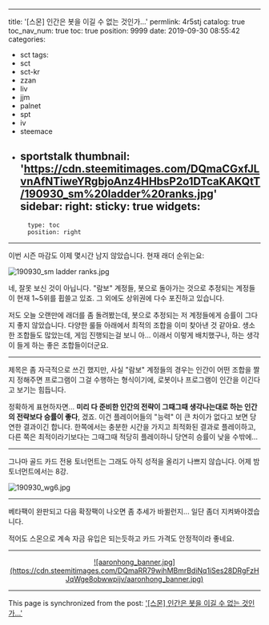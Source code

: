 
---
title: '[스몬] 인간은 봇을 이길 수 없는 것인가...'
permlink: 4r5stj
catalog: true
toc_nav_num: true
toc: true
position: 9999
date: 2019-09-30 08:55:42
categories:
- sct
tags:
- sct
- sct-kr
- zzan
- liv
- jjm
- palnet
- spt
- iv
- steemace
- sportstalk
thumbnail: 'https://cdn.steemitimages.com/DQmaCGxfJLvnAfNTiweYRgbjoAnz4HHbsP2o1DTcaKAKQtT/190930_sm%20ladder%20ranks.jpg'
sidebar:
    right:
        sticky: true
widgets:
    -
        type: toc
        position: right
---


이번 시즌 마감도 이제 몇시간 남지 않았습니다. 현재 래더 순위는요:


![190930_sm ladder ranks.jpg](https://cdn.steemitimages.com/DQmaCGxfJLvnAfNTiweYRgbjoAnz4HHbsP2o1DTcaKAKQtT/190930_sm%20ladder%20ranks.jpg)
<br>

네, 잘못 보신 것이 아닙니다. "람보" 계정들, 봇으로 돌아가는 것으로 추정되는 계정들이 현재 1~5위를 휩쓸고 있죠. 그 외에도 상위권에 다수 포진하고 있습니다.

저도 오늘 오랜만에 래더를 좀 돌려봤는데, 봇으로 추정되는 저 계정들에게 승률이 그다지 좋지 않았습니다. 다양한 룰들 아래에서 최적의 조합을 이미 찾아낸 것 같아요. 생소한 조합들도 많았는데, 게임 진행되는걸 보니 아... 이래서 이렇게 배치했구나, 하는 생각이 들게 하는 좋은 조합들이더군요. 

---

제목은 좀 자극적으로 쓰긴 했지만, 사실 "람보" 계정들의 경우는 인간이 어떤 조합을 짤지 정해주면 프로그램이 그걸 수행하는 형식이기에, 로봇이나 프로그램이 인간을 이긴다고 보기는 힘듭니다. 

정확하게 표현하자면... **미리 다 준비한 인간의 전략이 그때그때 생각나는대로 하는 인간의 전략보다 승률이 좋다**, 겠죠. 이건 플레이어들의 "능력" 이 큰 차이가 없다고 보면 당연한 결과이긴 합니다. 한쪽에서는 충분한 시간을 가지고 최적화된 결과로 플레이하고, 다른 쪽은 최적이라기보다는 그때그때 적당히 플레이하니 당연히 승률이 낮을 수밖에...

---

그나마 골드 카드 전용 토너먼트는 그래도 아직 성적을 올리기 나쁘지 않습니다. 어제 밤 토너먼트에서는 8강.

![190930_wg6.jpg](https://cdn.steemitimages.com/DQmf3rV9DE8WavL5JUY9DThXVQXhTTDJdTQke8kidnXTGeK/190930_wg6.jpg)
<br>

---

베타팩이 완판되고 다음 확장팩이 나오면 좀 추세가 바뀔런지... 일단 좀더 지켜봐야겠습니다. 

적어도 스몬으로 계속 자금 유입은 되는듯하고 카드 가격도 안정적이라 좋네요.

---

<center><a href="https://www.gopax.co.kr">![aaronhong_banner.jpg](https://cdn.steemitimages.com/DQmaRR79wihMBmrBdiNq1iSes28DRgFzHJqWge8obwwpijv/aaronhong_banner.jpg)</a></center>

- - -

This page is synchronized from the post: ['[스몬] 인간은 봇을 이길 수 없는 것인가...'](https://steemit.com/@glory7/4r5stj)
